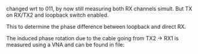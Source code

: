 changed wrt to 011, by now still measuring both RX channels simult.
But TX on RX/TX2 and loopback switch enabled.

This to determine the phase difference between loopback and direct RX.

The induced phase rotation due to the cable going from TX2 -> RX1 is measured using a VNA and can be found in file: 